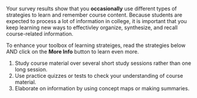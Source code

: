 
Your survey results show that you **occasionally** use different types of strategies to learn and remember course content. Because students are expected to process a lot of information in college, it is important that you keep learning new ways to effectivley organize, synthesize, and recall course-related information.

To enhance your toolbox of learning strateiges, read the strategies below AND click on the **More Info** button to learn even more.

1.	Study course material over several short study sessions rather than one long session.
2.	Use practice quizzes or tests to check your understanding of course material. 
3.	Elaborate on information by using concept maps or making summaries.
